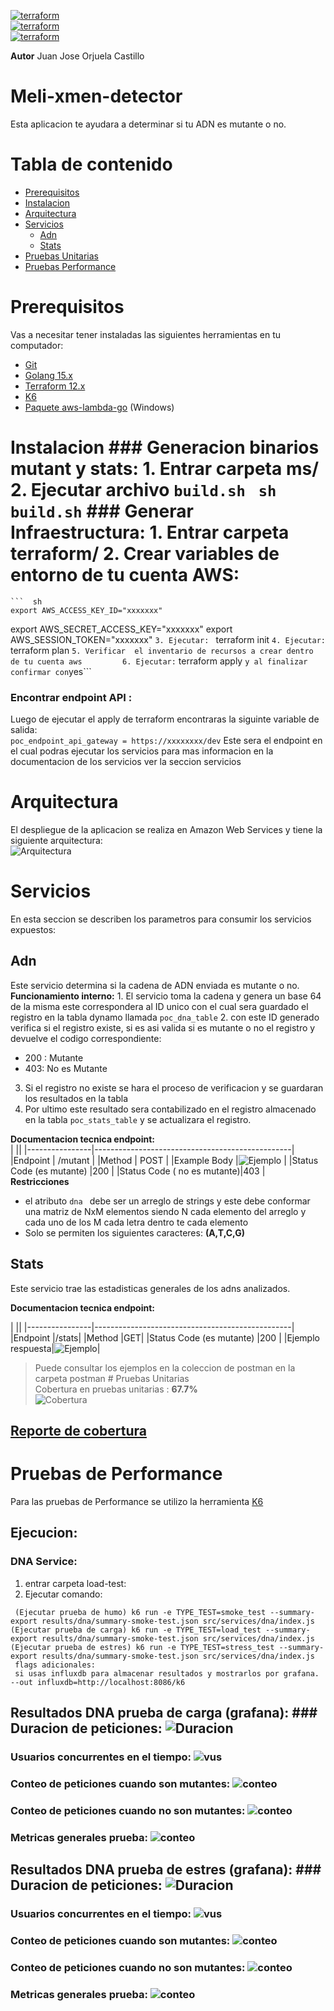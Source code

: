 
  
   [![terraform](https://img.shields.io/badge/MELI-Mercado%20Libre-yellow)](https://www.terraform.io)    
   [![terraform](https://img.shields.io/badge/terraform-v0.12.X-5C4EE5.svg)](https://www.terraform.io)  
      [![terraform](https://img.shields.io/badge/golang-v1.15.X-45b6fe.svg)](https://www.terraform.io)  
  
  **Autor** Juan Jose Orjuela Castillo
     
# Meli-xmen-detector        
 Esta aplicacion te ayudara a determinar si tu ADN es mutante o no.        
        
# Tabla de contenido        
- [Prerequisitos](#Prerequisitos)        
 - [Instalacion](#Instalacion)        
 - [Arquitectura](#Arquitectura)        
 - [Servicios](#Servicios)        
   - [Adn](#Adn)        
   - [Stats](#Stats)        
 - [Pruebas Unitarias](#Pruebas_Unitarias)        
 - [Pruebas Performance](#Pruebas_Performance)        
        
        
# Prerequisitos        
 Vas a necesitar tener instaladas las siguientes herramientas en tu computador:        
        
* [Git](http://git-scm.com/)          
* [Golang  15.x](https://golang.org/dl/)        
* [Terraform 12.x](https://www.terraform.io/downloads.html)        
* [K6](https://k6.io/docs/getting-started/installation)        
* [Paquete aws-lambda-go](https://github.com/aws/aws-lambda-go) (Windows)        
        
# Instalacion ### Generacion binarios mutant y stats: 1. Entrar carpeta ms/ 2. Ejecutar archivo `build.sh` ```  sh build.sh ``` ### Generar Infraestructura: 1. Entrar carpeta terraform/ 2. Crear variables de entorno de tu cuenta AWS:        
    ```  sh         
    export AWS_ACCESS_KEY_ID="xxxxxxx"        
 export AWS_SECRET_ACCESS_KEY="xxxxxxx" export AWS_SESSION_TOKEN="xxxxxxx" ```3. Ejecutar: ``` terraform init ``` 4. Ejecutar: ``` terraform plan ``` 5. Verificar  el inventario de recursos a crear dentro de tu cuenta aws        
6. Ejecutar: ``` terraform apply ``` y al finalizar confirmar con ```yes```        
 ### Encontrar endpoint API :        
 Luego de ejecutar el apply de terraform encontraras la siguinte variable de salida:        
``` poc_endpoint_api_gateway = https://xxxxxxxx/dev ``` Este sera el endpoint en el cual podras  ejecutar los servicios para mas informacion en la documentacion de los servicios ver la seccion servicios        
        
# Arquitectura        
 El despliegue de la aplicacion se realiza en Amazon Web Services y tiene la siguiente arquitectura:        
![Arquitectura](./data/arquitectura.png)        
        
# Servicios        
       
 En esta seccion se describen los parametros para consumir los servicios expuestos:      
       
## Adn        
 Este servicio determina si la cadena de ADN enviada es mutante o no.      
**Funcionamiento interno:** 1. El servicio toma la cadena y genera un base 64 de la misma este correspondera al ID unico con el cual sera guardado el registro en la tabla dynamo llamada ```poc_dna_table``` 2. con este ID generado verifica si el registro existe, si es asi valida si es mutante o no el registro y devuelve el codigo correspondiente:      
 * 200 : Mutante      
 * 403: No es Mutante      
3. Si el registro no existe se hara el proceso de verificacion y se guardaran los resultados en la tabla      
4. Por ultimo este resultado sera contabilizado en el registro almacenado en la tabla ```poc_stats_table``` y se actualizara el registro.      
      
**Documentacion tecnica endpoint:**      
 |                || |----------------|-------------------------------------------------| |Endpoint                    | /mutant                             | |Method                      | POST                                | |Example Body                |![Ejemplo](./data/example-dna.PNG)   | |Status Code (es mutante)    |200                                  | |Status Code ( no es mutante)|403                                  |      
 **Restricciones**      
 - el atributo ```dna ``` debe ser un arreglo de strings y este debe conformar una matriz de NxM elementos siendo N cada elemento del arreglo y cada uno de los M cada letra dentro te cada elemento      
 - Solo se permiten los siguientes caracteres: **(A,T,C,G)**      
 ## Stats        
 Este servicio trae las estadisticas generales de los adns analizados.      
      
**Documentacion tecnica endpoint:**      
      
 |                || |----------------|-------------------------------------------------| |Endpoint                    |/stats| |Method                      |GET| |Status Code (es mutante)    |200                                  | |Ejemplo respuesta|![Ejemplo](./data/example-stats.PNG)|      
 >  Puede consultar los ejemplos en la coleccion de postman en la carpeta postman # Pruebas Unitarias        
 Cobertura en pruebas unitarias : **67.7%**      
 ![Cobertura](./data/cobertura.png)      
       
 ## [Reporte de cobertura](./coverage/report.html)      
  # Pruebas de Performance      
 Para las pruebas de Performance se utilizo la herramienta [K6](https://k6.io/docs/)        
      
## Ejecucion:      
 ### DNA Service:      
1. entrar carpeta load-test:      
2. Ejecutar comando:      
```      
 (Ejecutar prueba de humo) k6 run -e TYPE_TEST=smoke_test --summary-export results/dna/summary-smoke-test.json src/services/dna/index.js (Ejecutar prueba de carga) k6 run -e TYPE_TEST=load_test --summary-export results/dna/summary-smoke-test.json src/services/dna/index.js (Ejecutar prueba de estres) k6 run -e TYPE_TEST=stress_test --summary-export results/dna/summary-smoke-test.json src/services/dna/index.js      
 flags adicionales:      
 si usas influxdb para almacenar resultados y mostrarlos por grafana. --out influxdb=http://localhost:8086/k6      
 ```      
 ## Resultados DNA prueba de carga (grafana): ### Duracion de peticiones: ![Duracion](./load-test/data/dna/load/duration.png)      
 ### Usuarios concurrentes en el tiempo: ![vus](./load-test/data/dna/load/vus.png)      
 ### Conteo de peticiones cuando son mutantes: ![conteo](./load-test/data/dna/load/counts-200.png)     
 ### Conteo de peticiones cuando no son mutantes: ![conteo](./load-test/data/dna/load/counts-403.png)      
 ### Metricas generales prueba: ![conteo](./load-test/data/dna/load/metrics.png)    
 ## Resultados DNA prueba de estres (grafana): ### Duracion de peticiones: ![Duracion](./load-test/data/dna/stress/duration.png)      
 ### Usuarios concurrentes en el tiempo: ![vus](./load-test/data/dna/stress/vus.png)      
 ### Conteo de peticiones cuando son mutantes: ![conteo](./load-test/data/dna/stress/counts-200.PNG)     
 ### Conteo de peticiones cuando no son mutantes: ![conteo](./load-test/data/dna/stress/counts-403.png)     
 ### Metricas generales prueba: ![conteo](./load-test/data/dna/stress/metrics.png)